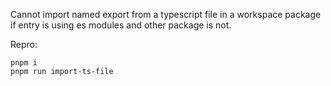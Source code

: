 Cannot import named export from a typescript file in a workspace package if entry is using es modules and other package is not.

Repro:
```
pnpm i
pnpm run import-ts-file
```
